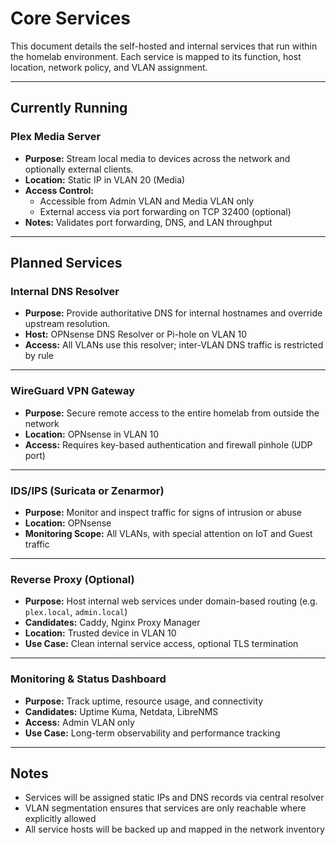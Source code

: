 # Core Services

This document details the self-hosted and internal services that run within the homelab environment. Each service is mapped to its function, host location, network policy, and VLAN assignment.

---

## Currently Running

### Plex Media Server

- **Purpose:** Stream local media to devices across the network and optionally external clients.
- **Location:** Static IP in VLAN 20 (Media)
- **Access Control:**
  - Accessible from Admin VLAN and Media VLAN only
  - External access via port forwarding on TCP 32400 (optional)
- **Notes:** Validates port forwarding, DNS, and LAN throughput

---

## Planned Services

### Internal DNS Resolver

- **Purpose:** Provide authoritative DNS for internal hostnames and override upstream resolution.
- **Host:** OPNsense DNS Resolver or Pi-hole on VLAN 10
- **Access:** All VLANs use this resolver; inter-VLAN DNS traffic is restricted by rule

---

### WireGuard VPN Gateway

- **Purpose:** Secure remote access to the entire homelab from outside the network
- **Location:** OPNsense in VLAN 10
- **Access:** Requires key-based authentication and firewall pinhole (UDP port)

---

### IDS/IPS (Suricata or Zenarmor)

- **Purpose:** Monitor and inspect traffic for signs of intrusion or abuse
- **Location:** OPNsense
- **Monitoring Scope:** All VLANs, with special attention on IoT and Guest traffic

---

### Reverse Proxy (Optional)

- **Purpose:** Host internal web services under domain-based routing (e.g. `plex.local`, `admin.local`)
- **Candidates:** Caddy, Nginx Proxy Manager
- **Location:** Trusted device in VLAN 10
- **Use Case:** Clean internal service access, optional TLS termination

---

### Monitoring & Status Dashboard

- **Purpose:** Track uptime, resource usage, and connectivity
- **Candidates:** Uptime Kuma, Netdata, LibreNMS
- **Access:** Admin VLAN only
- **Use Case:** Long-term observability and performance tracking

---

## Notes

- Services will be assigned static IPs and DNS records via central resolver
- VLAN segmentation ensures that services are only reachable where explicitly allowed
- All service hosts will be backed up and mapped in the network inventory


